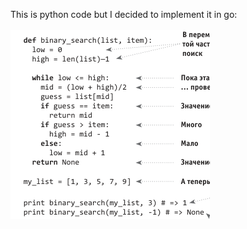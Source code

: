 This is python code but I decided to implement it in go:
</br></br>
![Image alt](https://github.com/1428Stef/BINARY-SEARCH-GO/blob/main/images/image.png)
